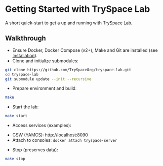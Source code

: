 # Getting Started with TrySpace Lab

A short quick-start to get a up and running with TrySpace Lab.

## Walkthrough
* Ensure Docker, Docker Compose (v2+), Make and Git are installed (see [Installation](installation.md)).
* Clone and initialize submodules:
```bash
git clone https://github.com/TrySpaceOrg/tryspace-lab.git
cd tryspace-lab
git submodule update --init --recursive
```
* Prepare environment and build:
```bash
make
```
* Start the lab:
```bash
make start
```
* Access services (examples):
- GSW (YAMCS): http://localhost:8090
- Attach to consoles: `docker attach tryspace-server`
* Stop (preserves data):
```bash
make stop
```
